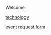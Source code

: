 Welcome. 

[technology](https://jotechcrew.github.io/technology)

[event request form](https://jotechcrew.github.io/request)
